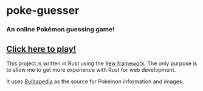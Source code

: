 # poke-guesser
### An online Pokémon guessing game!
## [Click here to play!](https://adamsteinberg1.github.io/poke-guesser/)

This project is written in Rust using the [Yew framework](yew.rs). The only purpose is to allow me to get more experience with Rust for web development.  

It uses [Bulbapedia](bulbapedia.bulbagarden.net) as the source for Pokémon information and images.
